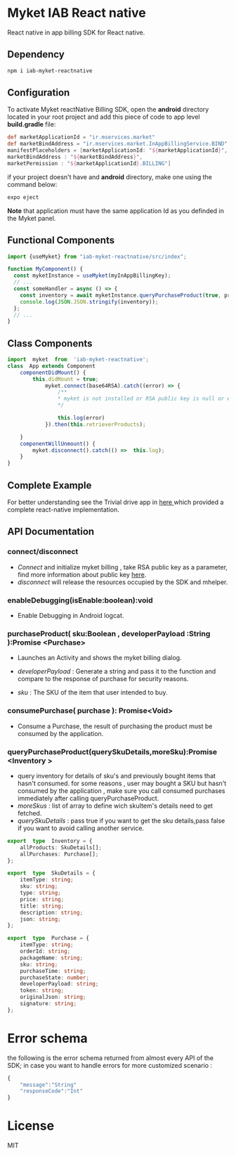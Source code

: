 # Myket IAB React native

React native in app billing SDK for React native.


## Dependency
```sh
npm i iab-myket-reactnative
```

## Configuration
To activate Myket reactNative Billing SDK, open the **android** directory located in your root project and add this piece of code to app level **build.gradle** file:
```groovy
def marketApplicationId = "ir.mservices.market"
def marketBindAddress = "ir.mservices.market.InAppBillingService.BIND"
manifestPlaceholders = [marketApplicationId: "${marketApplicationId}",
marketBindAddress : "${marketBindAddress}",
marketPermission : "${marketApplicationId}.BILLING"]
```
if your project doesn't have and **android** directory, make one using the command below:
```sh
expo eject
```
**Note** that application must have the same application Id as you definded in the Myket panel.


## Functional Components
```js
import {useMyket} from "iab-myket-reactnative/src/index";

function MyComponent() {
  const myketInstance = useMyket(myInAppBillingKey);
  // ...
  const someHandler = async () => {
    const inventory = await myketInstance.queryPurchaseProduct(true, productIds);
    console.log(JSON.JSON.stringify(inventory));
  };
  // ...
}
```
## Class Components

```js
import  myket  from  'iab-myket-reactnative';
class  App extends Component 
	componentDidMount() {
		this.didMount = true;
			myket.connect(base64RSA).catch((error) => {
				/**
				* myket is not installed or RSA public key is null or empty
				*/

				this.log(error)
		    }).then(this.retrieverProducts);

	}
	componentWillUnmount() {
		myket.disconnect().catch(() =>  this.log);
	}
}
```

## Complete Example

For better understanding see the Trivial drive app in [here ](http://the) which provided a complete react-native implementation.

## API Documentation

### connect/disconnect
- *Connect* and initialize  myket billing , take RSA public key as a parameter, find more information about public key [here](https://myket.ir/kb/pages/get-pki-public-key/).
- *disconnect* will release the resources occupied by the SDK and mhelper.
### enableDebugging(isEnable:boolean):void
- Enable Debugging in Android logcat.
### purchaseProduct( sku:Boolean , developerPayload :String ):Promise &lt;Purchase&gt;
  - Launches an Activity and shows the myket billing dialog.
  
 - *developerPayload* : Generate a string and pass it to the function and compare to the response of purchase for security reasons.
- *sku* : The SKU of the item that user intended to buy.
### consumePurchase( purchase ): Promise&lt;Void&gt;
- Consume a Purchase, the result of purchasing the product must be consumed by the application.
### queryPurchaseProduct(querySkuDetails,moreSku):Promise &lt;Inventory &gt;
 - query inventory for details of sku's and previously bought items that hasn't consumed.
for some reasons , user may bought a SKU but hasn't consumed by the application , make sure you call consumed purchases immediately after  calling queryPurchaseProduct.
- *moreSkus* : list of array to define wich skuItem's details need to get fetched.
- *querySkuDetails* : pass true if you want to get the sku details,pass false if you want to avoid calling another service.

```ts
export  type  Inventory = {
	allProducts: SkuDetails[];
	allPurchases: Purchase[];
};

export  type  SkuDetails = {
	itemType: string;
	sku: string;
	type: string;
	price: string;
	title: string;
	description: string;
	json: string;
};

export  type  Purchase = {
	itemType: string;
	orderId: string;
	packageName: string;
	sku: string;
	purchaseTime: string;
	purchaseState: number;
	developerPayload: string;
	token: string;
	originalJson: string;
	signature: string;
};
```
# Error schema
the following is the error schema returned from almost every API of the SDK; in case you want to handle errors for more customized scenario : 
```js
{
	"message":"String"
	"responseCode":"Int"
}
```

# License
MIT